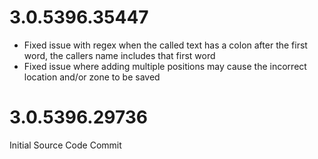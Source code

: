 3.0.5396.35447
==============
- Fixed issue with regex when the called text has a colon after the first word, the callers name includes that first word
- Fixed issue where adding multiple positions may cause the incorrect location and/or zone to be saved

3.0.5396.29736
==============
Initial Source Code Commit